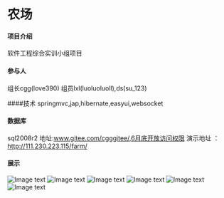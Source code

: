 # 农场

#### 项目介绍
软件工程综合实训小组项目

#### 参与人
组长cgg(love390)
组员lxl(luoluoluoll),ds(su_123)

####技术
springmvc,jap,hibernate,easyui,websocket

#### 数据库
sql2008r2
地址:www.gitee.com/cgggitee/,6月底开放访问权限
演示地址 ：http://111.230.223.115/farm/

#### 展示
![Image text](https://gitee.com/cgggitee/farm/raw/master/imgs/1.png)
![Image text](https://gitee.com/cgggitee/farm/raw/master/imgs/2.png)
![Image text](https://gitee.com/cgggitee/farm/raw/master/imgs/3.png)
![Image text](https://gitee.com/cgggitee/farm/raw/master/imgs/4.png)
![Image text](https://gitee.com/cgggitee/farm/raw/master/imgs/5.png)
![Image text](https://gitee.com/cgggitee/farm/raw/master/imgs/6.png)